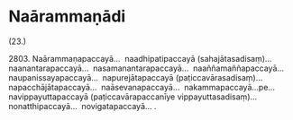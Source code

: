 # Naārammaṇādi

(23.)

2803\. Naārammaṇapaccayā…  naadhipatipaccayā (sahajātasadisaṃ)…  naanantarapaccayā…  nasamanantarapaccayā…  naaññamaññapaccayā…  naupanissayapaccayā…  napurejātapaccayā (paṭiccavārasadisaṃ)…  napacchājātapaccayā…  naāsevanapaccayā…  nakammapaccayā…pe…  navippayuttapaccayā (paṭiccavārapaccanīye vippayuttasadisaṃ)…  nonatthipaccayā…  novigatapaccayā… .
